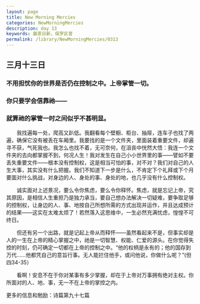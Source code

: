 ```yaml
---
layout: page
title: New Morning Mercies
categories: NewMorningMercies
description: day 13
keywords: 晨恩日新，保罗区普
permalink: /library/NewMorningMercies/0313
---
```


## 三月十三日

### 不用担忧你的世界是否仍在控制之中。上帝掌管一切。

### 你只要学会信靠祂——

### 就算祂的掌管一时之间似乎不甚明显。

&emsp;&emsp;我找遍每一处，爬高又趴低。我翻看每个壁橱、柜台、抽屉，连车子也找了两遍，确保它没有被丢在车厢里。我要找的是一个文件夹，里面装着重要文件，却遍寻不获，气死我也。我怎么也找不着，无可奈何，在沮丧中恍然大悟：我连一个文件夹的去向都掌握不到，何况人生！我对发生在自己小小世界里的事——譬如不要丢失重要文件——根本没有控制权，这是相当可怕的事，对不对？我们对自己的人生大事，其实没有什么把握。我们不知道下一步是什么，不肯定下个礼拜或下个月要面对什么挑战，对身边的人、身处的事、身处的地，也几乎没有什么控制权。

&emsp;&emsp;诚实面对上述景况，要么令你焦虑，要么令你释怀。焦虑，就是忘记上帝，究其原因，是相信人生重担乃是独力承当，要自己想办法解决一切疑难，要争取足够的控制权，让身边的人、事、地按自己所想所需的方式出现并运作，并且达成预计的结果——这实在太难太烦了！若然落入这思维中，一生必然充满忧虑，惶惶不可终日。

&emsp;&emsp;但还有另一个出路，就是记起上帝从而释怀——虽然看起来不是，但事实却是人的一生在上帝的精心掌握之中，祂是一切智慧、权能、仁爱的源头。在你觉得失控的时刻，仍可确定一切都在上帝的控制之中。“他的权柄是永有的；他的国存到万代……他都凭自己的意旨行事。无人能拦住他手，或问他说，你做什么呢？”(但四34-35）

&emsp;&emsp;看啊！安息不在于你对某事有多少掌握，却在于上帝对万事拥有绝对主权。你所面对的人、地、事，无一不在上帝的掌控之内。

更多的信息和勉励：诗篇第九十七篇